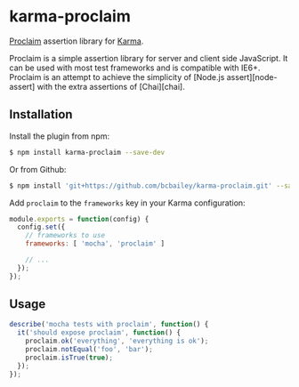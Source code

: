 karma-proclaim
==========

[Proclaim](https://github.com/rowanmanning/proclaim) assertion library for [Karma](http://karma-runner.github.io).

Proclaim is a simple assertion library for server and client side JavaScript.
It can be used with most test frameworks and is compatible with IE6+. Proclaim
is an attempt to achieve the simplicity of [Node.js assert][node-assert] with
the extra assertions of [Chai][chai].


Installation
------------

Install the plugin from npm:

```sh
$ npm install karma-proclaim --save-dev
```

Or from Github:

```sh
$ npm install 'git+https://github.com/bcbailey/karma-proclaim.git' --save-dev
```

Add `proclaim` to the `frameworks` key in your Karma configuration:

```javascript
module.exports = function(config) {
  config.set({
    // frameworks to use
    frameworks: [ 'mocha', 'proclaim' ]

    // ...
  });
});
```


Usage
-----

```javascript
describe('mocha tests with proclaim', function() {
  it('should expose proclaim', function() {
    proclaim.ok('everything', 'everything is ok');
    proclaim.notEqual('foo', 'bar');
    proclaim.isTrue(true);
  });
});
```